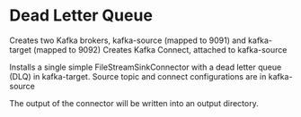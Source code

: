 # Dead Letter Queue

Creates two Kafka brokers, kafka-source (mapped to 9091) and kafka-target (mapped to 9092)
Creates Kafka Connect, attached to kafka-source

Installs a single simple FileStreamSinkConnector with a dead letter queue (DLQ) in kafka-target.
Source topic and connect configurations are in kafka-source

The output of the connector will be written into an output directory.
